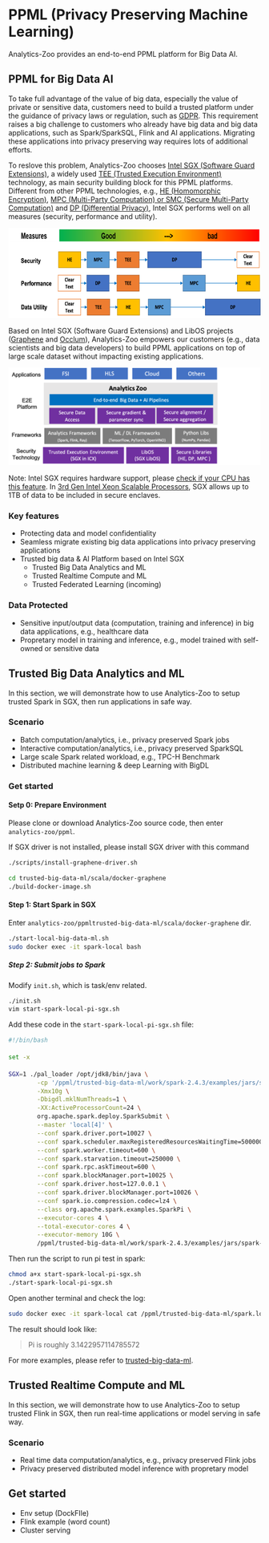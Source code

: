 # PPML (Privacy Preserving Machine Learning)

Analytics-Zoo provides an end-to-end PPML platform for Big Data AI.

## PPML for Big Data AI

To take full advantage of the value of big data, especially the value of private or sensitive data, customers need to build a trusted platform under the guidance of privacy laws or regulation, such as [GDPR](https://gdpr-info.eu/). This requirement raises a big challenge to customers who already have big data and big data applications, such as Spark/SparkSQL, Flink and AI applications. Migrating these applications into privacy preserving way requires lots of additional efforts.

To reslove this problem, Analytics-Zoo chooses [Intel SGX (Software Guard Extensions)](https://software.intel.com/content/www/us/en/develop/topics/software-guard-extensions.html), a widely used [TEE (Trusted Execution Environment)](https://en.wikipedia.org/wiki/Trusted_execution_environment) technology, as main security building block for this PPML platforms. Different from other PPML technologies, e.g., [HE (Homomorphic Encryption)](https://en.wikipedia.org/wiki/Homomorphic_encryption), [MPC (Multi-Party Computation) or SMC (Secure Multi-Party Computation)](https://en.wikipedia.org/wiki/Secure_multi-party_computation) and [DP (Differential Privacy)](https://en.wikipedia.org/wiki/Differential_privacy), Intel SGX performs well on all measures (security, performance and utility).

<p align="center"><img src="../../../../../docs/Image/PPML/ppml_tech.png" height="180px"><br></p>

Based on Intel SGX (Software Guard Extensions) and LibOS projects ([Graphene](https://grapheneproject.io/) and [Occlum](https://occlum.io/)), Analytics-Zoo empowers our customers (e.g., data scientists and big data developers) to build PPML applications on top of large scale dataset without impacting existing applications.

![PPML Architecture](../../../../../docs/Image/PPML/ppml_arch.png#center)

Note: Intel SGX requires hardware support, please [check if your CPU has this feature](https://www.intel.com/content/www/us/en/support/articles/000028173/processors/intel-core-processors.html). In [3rd Gen Intel Xeon Scalable Processors](https://newsroom.intel.com/press-kits/3rd-gen-intel-xeon-scalable/), SGX allows up to 1TB of data to be included in secure enclaves.

### Key features

- Protecting data and model confidentiality
- Seamless migrate existing big data applications into privacy preserving applications
- Trusted big data & AI Platform based on Intel SGX
    - Trusted Big Data Analytics and ML
    - Trusted Realtime Compute and ML
    - Trusted Federated Learning (incoming)

### Data Protected

-  Sensitive input/output data (computation, training and inference) in big data applications, e.g., healthcare data
- Propretary model in training and inference, e.g., model trained with self-owned or sensitive data

## Trusted Big Data Analytics and ML

In this section, we will demonstrate how to use Analytics-Zoo to setup trusted Spark in SGX, then run applications in safe way.

### Scenario

- Batch computation/analytics, i.e., privacy preserved Spark jobs
- Interactive computation/analytics, i.e., privacy preserved SparkSQL
- Large scale Spark related workload, e.g., TPC-H Benchmark
- Distributed machine learning & deep Learning with BigDL 

### Get started

#### Setp 0: Prepare Environment

Please clone or download Analytics-Zoo source code, then enter `analytics-zoo/ppml`.

If SGX driver is not installed, please install SGX driver with this command

```bash
./scripts/install-graphene-driver.sh
```

```bash
cd trusted-big-data-ml/scala/docker-graphene
./build-docker-image.sh
```

#### Step 1: Start Spark in SGX

Enter `analytics-zoo/ppmltrusted-big-data-ml/scala/docker-graphene` dir.

```bash
./start-local-big-data-ml.sh
sudo docker exec -it spark-local bash
```

##### Step 2: Submit jobs to Spark

Modify `init.sh`, which is task/env related.

```bash
./init.sh
vim start-spark-local-pi-sgx.sh
```
Add these code in the `start-spark-local-pi-sgx.sh` file: <br>
```bash
#!/bin/bash

set -x

SGX=1 ./pal_loader /opt/jdk8/bin/java \
        -cp '/ppml/trusted-big-data-ml/work/spark-2.4.3/examples/jars/spark-examples_2.11-2.4.3.jar:/ppml/trusted-big-data-ml/work/bigdl-jar-with-dependencies.jar:/ppml/trusted-big-data-ml/work/spark-2.4.3/conf/:/ppml/trusted-big-data-ml/work/spark-2.4.3/jars/*' \
        -Xmx10g \
        -Dbigdl.mklNumThreads=1 \
        -XX:ActiveProcessorCount=24 \
        org.apache.spark.deploy.SparkSubmit \
        --master 'local[4]' \
        --conf spark.driver.port=10027 \
        --conf spark.scheduler.maxRegisteredResourcesWaitingTime=5000000 \
        --conf spark.worker.timeout=600 \
        --conf spark.starvation.timeout=250000 \
        --conf spark.rpc.askTimeout=600 \
        --conf spark.blockManager.port=10025 \
        --conf spark.driver.host=127.0.0.1 \
        --conf spark.driver.blockManager.port=10026 \
        --conf spark.io.compression.codec=lz4 \
        --class org.apache.spark.examples.SparkPi \
        --executor-cores 4 \
        --total-executor-cores 4 \
        --executor-memory 10G \
        /ppml/trusted-big-data-ml/work/spark-2.4.3/examples/jars/spark-examples_2.11-2.4.3.jar | tee spark.local.pi.sgx.log
```

Then run the script to run pi test in spark: <br>
```bash
chmod a+x start-spark-local-pi-sgx.sh
./start-spark-local-pi-sgx.sh
```

Open another terminal and check the log:
```bash
sudo docker exec -it spark-local cat /ppml/trusted-big-data-ml/spark.local.pi.sgx.log | egrep "###|INFO|Pi"
```

The result should look like: <br>
>   Pi is roughly 3.1422957114785572


For more examples, please refer to [trusted-big-data-ml](https://github.com/intel-analytics/analytics-zoo/tree/master/ppml/trusted-big-data-ml/scala/docker-graphene).

## Trusted Realtime Compute and ML

In this section, we will demonstrate how to use Analytics-Zoo to setup trusted Flink in SGX, then run real-time applications or model serving in safe way.

### Scenario

- Real time data computation/analytics, e.g., privacy preserved Flink jobs
- Privacy preserved distributed model inference with propretary model

## Get started

- Env setup (DockFIle)
- Flink example (word count)
- Cluster serving

```bash
```
